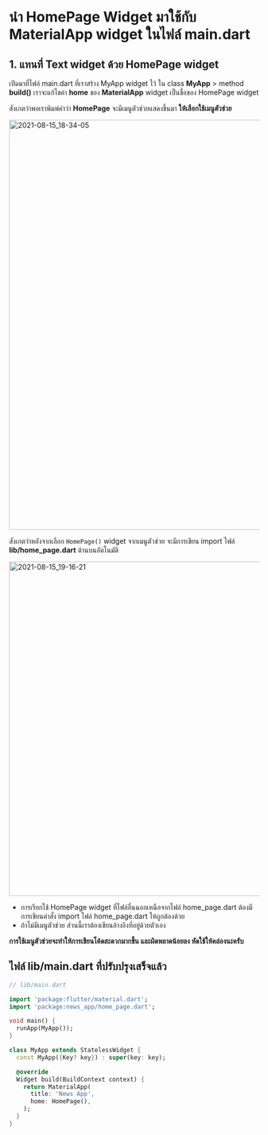 
# นำ HomePage Widget มาใช้กับ MaterialApp widget ในไฟล์ main.dart 

## 1. แทนที่ Text widget ด้วย HomePage widget 

เปิดมาที่ไฟล์ main.dart ที่เราสร้าง MyApp widget ไว้ 
ใน class **MyApp** > method **build()** เราจะแก้ไขค่า **home** ของ **MaterialApp** widget เป็นชื่อของ HomePage widget

สังเกตว่าพอเราพิมพ์คำว่า **HomePage** จะมีเมนูตัวช่วยแสดงขึ้นมา **ให้เลือกใช้เมนูตัวช่วย** 

<img width="824" alt="2021-08-15_18-34-05" src="https://user-images.githubusercontent.com/85179/129478135-28de288c-f795-4fd1-8f65-ccd5687a73ca.png">


สังเกตว่าหลังจากเลือก `HomePage()` widget จากเมนูตัวช่วย จะมีการเขียน import ไฟล์ **lib/home_page.dart** ด้านบนอัตโนมัติ

<img width="672" alt="2021-08-15_19-16-21" src="https://user-images.githubusercontent.com/85179/129478242-647b8f57-7480-4aba-b3ff-a1beb9cf1485.png">



- การเรียกใช้ HomePage widget ที่ไฟล์อื่นนอกเหนือจากไฟล์ home_page.dart ต้องมีการเขียนคำสั่ง import ไฟล์ home_page.dart ให้ถูกต้องด้วย 
- ถ้าไม่มีเมนูตัวช่วย ส่วนนี้เราต้องเขียนอ้างอิงที่อยู่ด้วยตัวเอง


**การใช้เมนูตัวช่วยจะทำให้การเขียนโค้ดสะดวกมากขึ้น และผิดพลาดน้อยลง หัดใช้ให้คล่องนะครับ**


## ไฟล์ lib/main.dart ที่ปรับปรุงเสร็จแล้ว

```dart
// lib/main.dart

import 'package:flutter/material.dart';
import 'package:news_app/home_page.dart';

void main() {
  runApp(MyApp());
}

class MyApp extends StatelessWidget {
  const MyApp({Key? key}) : super(key: key);

  @override
  Widget build(BuildContext context) {
    return MaterialApp(
      title: 'News App',
      home: HomePage(),
    );
  }
}

```
